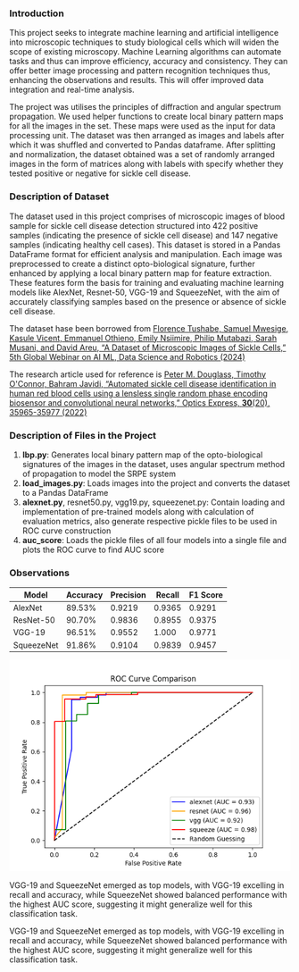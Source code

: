### Introduction
This project seeks to integrate machine learning and artificial intelligence into microscopic techniques to study biological cells which will widen the scope of existing microscopy. Machine Learning algorithms can automate tasks and thus can improve efficiency, accuracy and consistency. They can offer better image processing and pattern recognition techniques thus, enhancing the observations and results. This will offer improved data integration and real-time analysis.

The project was utilises the principles of diffraction and angular spectrum propagation. We used helper functions to create local binary pattern maps for all the images in the set. These maps were used as the input for data processing unit. The dataset was then arranged as images and labels after which it was shuffled and converted to Pandas dataframe. After splitting and normalization, the dataset obtained was a set of randomly arranged images in the form of matrices along with labels with specify whether they tested positive or negative for sickle cell disease.

### Description of Dataset
The dataset used in this project comprises of microscopic images of blood sample for sickle cell disease detection structured into 422 positive samples (indicating the presence of sickle cell disease) and 147 negative samples (indicating healthy cell cases). This dataset is stored in a Pandas DataFrame format for efficient analysis and manipulation. Each image was preprocessed to create a distinct opto-biological signature, further enhanced by applying a local binary pattern map for feature extraction. These features form the basis for training and evaluating machine learning models like AlexNet, Resnet-50, VGG-19 and SqueezeNet, with the aim of accurately classifying samples based on the presence or absence of sickle cell disease.

The dataset hase been borrowed from [Florence Tushabe, Samuel Mwesige, Kasule Vicent, Emmanuel Othieno, Emily Nsiimire, Philip Mutabazi, Sarah Musani, and David Areu, “A Dataset of Microscopic Images of Sickle Cells,” 5th Global Webinar on AI ML, Data Science and Robotics (2024)](https://www.kaggle.com/datasets/florencetushabe/sickle-cell-disease-dataset)

The research article used for reference is [Peter M. Douglass, Timothy O'Connor, Bahram Javidi, “Automated sickle cell disease identification in human red blood cells using a lensless single random phase encoding biosensor and convolutional neural networks,” Optics Express, **30**(20), 35965-35977 (2022)](https://opg.optica.org/oe/fulltext.cfm?uri=oe-30-20-35965&id=502835)

### Description of Files in the Project
1. **lbp.py**: Generates local binary pattern map of the opto-biological signatures of the images in the dataset, uses angular spectrum method of propagation to model the SRPE system
2. **load_images.py**: Loads images into the project and converts the dataset to a Pandas DataFrame
3. **alexnet.py**, resnet50.py, vgg19.py, squeezenet.py: Contain loading and implementation of pre-trained models along with calculation of evaluation metrics, also generate respective pickle files to be used in ROC curve construction
4. **auc_score**: Loads the pickle files of all four models into a single file and plots the ROC curve to find AUC score

### Observations
| Model | Accuracy | Precision | Recall | F1 Score |
|-------|----------|-----------|--------|----------|
| AlexNet | 89.53% | 0.9219 | 0.9365 | 0.9291 |
| ResNet-50 | 90.70% | 0.9836 | 0.8955 | 0.9375 |
| VGG-19 | 96.51% | 0.9552 | 1.000 | 0.9771 |
| SqueezeNet | 91.86% | 0.9104 | 0.9839 | 0.9457|

![ROC Curve and AUC score](auc_graph_2.png)

VGG-19 and SqueezeNet emerged as top models, with VGG-19 excelling in recall and accuracy, while SqueezeNet showed balanced performance with the highest AUC score, suggesting it might generalize well for this classification task.

VGG-19 and SqueezeNet emerged as top models, with VGG-19 excelling in recall and accuracy, while SqueezeNet showed balanced performance with the highest AUC score, suggesting it might generalize well for this classification task.
